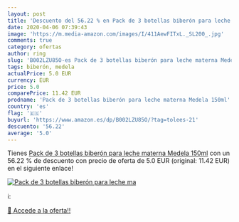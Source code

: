 ```yaml
---
layout: post
title: 'Descuento del 56.22 % en Pack de 3 botellas biberón para leche ma'
date: 2020-04-06 07:39:43
image: 'https://m.media-amazon.com/images/I/411AewFITxL._SL200_.jpg'
comments: true
category: ofertas
author: ring
slug: 'B002LZU85O-es Pack de 3 botellas biberón para leche materna Medela 150ml'
tags: biberón, medela
actualPrice: 5.0 EUR
currency: EUR
price: 5.0
comparePrice: 11.42 EUR
prodname: 'Pack de 3 botellas biberón para leche materna Medela 150ml'
country: 'es'
flag: '🇪🇸'
buyurl: 'https://www.amazon.es/dp/B002LZU85O/?tag=tolees-21'
descuento: '56.22'
average: '5.0'
---
```


Tienes [Pack de 3 botellas biberón para leche materna Medela 150ml](https://www.amazon.es/dp/B002LZU85O/?tag=tolees-21) con un 56.22 % de descuento con precio de oferta de 5.0 EUR (original: 11.42 EUR) en el siguiente enlace!

[![Pack de 3 botellas biberón para leche ma](https://m.media-amazon.com/images/I/411AewFITxL._SL200_.jpg)](https://www.amazon.es/dp/B002LZU85O/?tag=tolees-21)

ℹ️:


[🛒 Accede a la oferta!!](https://www.amazon.es/dp/B002LZU85O/?tag=tolees-21)
